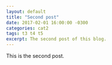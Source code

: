 ```yaml
---
layout: default
title: "Second post"
date: 2017-02-01 16:00:00 -0300
categories: cat2
tags: t3 t4 t5
excerpt: The second post of this blog.
---
```

This is the second post.
